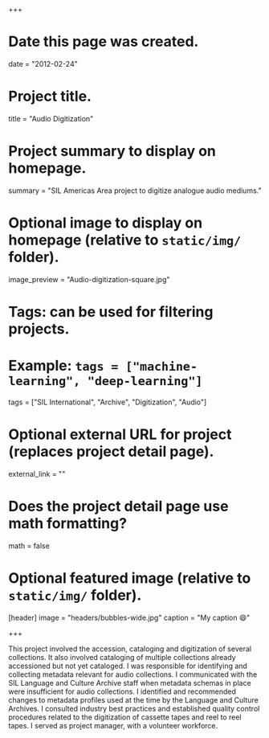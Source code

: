 +++
# Date this page was created.
date = "2012-02-24"

# Project title.
title = "Audio Digitization"

# Project summary to display on homepage.
summary = "SIL Americas Area project to digitize analogue audio mediums."

# Optional image to display on homepage (relative to `static/img/` folder).
image_preview = "Audio-digitization-square.jpg"

# Tags: can be used for filtering projects.
# Example: `tags = ["machine-learning", "deep-learning"]`
tags = ["SIL International", "Archive", "Digitization", "Audio"]

# Optional external URL for project (replaces project detail page).
external_link = ""

# Does the project detail page use math formatting?
math = false

# Optional featured image (relative to `static/img/` folder).
[header]
image = "headers/bubbles-wide.jpg"
caption = "My caption :smile:"

+++

This project involved the accession, cataloging and digitization of several collections. It also involved cataloging of multiple collections already accessioned but not yet cataloged. I was responsible for identifying and collecting metadata relevant for audio collections. I communicated with the SIL Language and Culture Archive staff when metadata schemas in place were insufficient for audio collections. I identified and recommended changes to metadata profiles used at the time by the Language and Culture Archives. I consulted industry best practices and established quality control procedures related to the digitization of cassette tapes and reel to reel tapes. I served as project manager, with a volunteer workforce.
